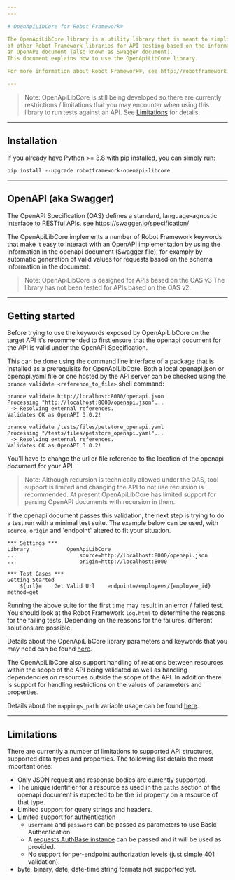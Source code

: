 ```yaml
---
---

# OpenApiLibCore for Robot Framework®

The OpenApiLibCore library is a utility library that is meant to simplify creation
of other Robot Framework libraries for API testing based on the information in
an OpenAPI document (also known as Swagger document).
This document explains how to use the OpenApiLibCore library.

For more information about Robot Framework®, see http://robotframework.org.

---
```


> Note: OpenApiLibCore is still being developed so there are currently
restrictions / limitations that you may encounter when using this library to run
tests against an API. See [Limitations](#limitations) for details.

---

## Installation

If you already have Python >= 3.8 with pip installed, you can simply run:

`pip install --upgrade robotframework-openapi-libcore`

---

## OpenAPI (aka Swagger)

The OpenAPI Specification (OAS) defines a standard, language-agnostic interface
to RESTful APIs, see https://swagger.io/specification/

The OpenApiLibCore implements a number of Robot Framework keywords that make it
easy to interact with an OpenAPI implementation by using the information in the
openapi document (Swagger file), for examply by automatic generation of valid values
for requests based on the schema information in the document.

> Note: OpenApiLibCore is designed for APIs based on the OAS v3
The library has not been tested for APIs based on the OAS v2.

---

## Getting started

Before trying to use the keywords exposed by OpenApiLibCore on the target API
it's recommended to first ensure that the openapi document for the API is valid
under the OpenAPI Specification.

This can be done using the command line interface of a package that is installed as
a prerequisite for OpenApiLibCore.
Both a local openapi.json or openapi.yaml file or one hosted by the API server
can be checked using the `prance validate <reference_to_file>` shell command:

```shell
prance validate http://localhost:8000/openapi.json
Processing "http://localhost:8000/openapi.json"...
 -> Resolving external references.
Validates OK as OpenAPI 3.0.2!

prance validate /tests/files/petstore_openapi.yaml
Processing "/tests/files/petstore_openapi.yaml"...
 -> Resolving external references.
Validates OK as OpenAPI 3.0.2!
```

You'll have to change the url or file reference to the location of the openapi
document for your API.

> Note: Although recursion is technically allowed under the OAS, tool support is limited
and changing the API to not use recursion is recommended.
At present OpenApiLibCore has limited support for parsing OpenAPI documents with
recursion in them.

If the openapi document passes this validation, the next step is trying to do a test
run with a minimal test suite.
The example below can be used, with `source`, `origin` and 'endpoint' altered to
fit your situation.

``` robotframework
*** Settings ***
Library            OpenApiLibCore
...                    source=http://localhost:8000/openapi.json
...                    origin=http://localhost:8000

*** Test Cases ***
Getting Started
    ${url}=    Get Valid Url    endpoint=/employees/{employee_id}   method=get

```

Running the above suite for the first time may result in an error / failed test.
You should look at the Robot Framework `log.html` to determine the reasons
for the failing tests.
Depending on the reasons for the failures, different solutions are possible.

Details about the OpenApiLibCore library parameters and keywords that you may need can be found
[here](https://marketsquare.github.io/robotframework-openapi-libcore/openapi_libcore.html).

The OpenApiLibCore also support handling of relations between resources within the scope
of the API being validated as well as handling dependencies on resources outside the
scope of the API. In addition there is support for handling restrictions on the values
of parameters and properties.

Details about the `mappings_path` variable usage can be found
[here](https://marketsquare.github.io/robotframework-openapi-libcore/advanced_use.html).

---

## Limitations

There are currently a number of limitations to supported API structures, supported
data types and properties. The following list details the most important ones:
- Only JSON request and response bodies are currently supported.
- The unique identifier for a resource as used in the `paths` section of the
    openapi document is expected to be the `id` property on a resource of that type.
- Limited support for query strings and headers.
- Limited support for authentication
    - `username` and `password` can be passed as parameters to use Basic Authentication
    - A [requests AuthBase instance](https://docs.python-requests.org/en/latest/api/#authentication)
        can be passed and it will be used as provided.
    - No support for per-endpoint authorization levels (just simple 401 validation).
- byte, binary, date, date-time string formats not supported yet.

